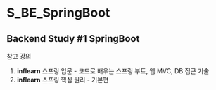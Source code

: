 # S_BE_SpringBoot

## Backend Study #1 SpringBoot

참고 강의
1. **inflearn** 스프링 입문 - 코드로 배우는 스프링 부트, 웹 MVC, DB 접근 기술
2. **inflearn** 스프링 핵심 원리 - 기본편